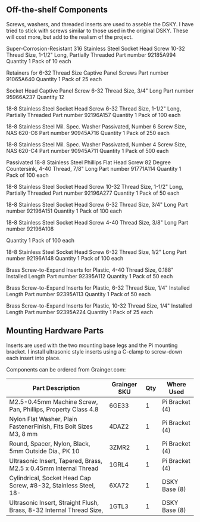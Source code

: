 ## Off-the-shelf Components

Screws, washers, and threaded inserts are used to asseble the DSKY. I have tried to stick with screws similar to those used in the original DSKY.  These will cost more, but add to the realism of the project.

Super-Corrosion-Resistant 316 Stainless Steel Socket Head Screw
10-32 Thread Size, 1-1/2" Long, Partially Threaded
Part number
92185A994
Quantity
1
Pack of 10 each

Retainers for 6-32 Thread Size Captive Panel Screws
Part number
91065A640
Quantity
1
Pack of 25 each

Socket Head Captive Panel Screw 6-32 Thread Size, 3/4" Long
Part number
95966A237
Quantity
12

18-8 Stainless Steel Socket Head Screw 6-32 Thread Size, 1-1/2" Long, Partially Threaded
Part number
92196A157
Quantity
1
Pack of 100 each

18-8 Stainless Steel Mil. Spec. Washer
Passivated, Number 6 Screw Size, NAS 620-C6
Part number
90945A716
Quantity
1
Pack of 250 each

18-8 Stainless Steel Mil. Spec. Washer Passivated, Number 4 Screw Size, NAS 620-C4
Part number
90945A711
Quantity
1
Pack of 500 each

Passivated 18-8 Stainless Steel Phillips Flat Head Screw
82 Degree Countersink, 4-40 Thread, 7/8" Long
Part number
91771A114
Quantity
1
Pack of 100 each
 
18-8 Stainless Steel Socket Head Screw
10-32 Thread Size, 1-1/2" Long, Partially Threaded
Part number
92196A277
Quantity
1
Pack of 50 each
 
18-8 Stainless Steel Socket Head Screw 6-32 Thread Size, 3/4" Long
Part number
92196A151
Quantity
1
Pack of 100 each
 
18-8 Stainless Steel Socket Head Screw 4-40 Thread Size, 3/8" Long
Part number
92196A108
 
Quantity
1
Pack of 100 each

18-8 Stainless Steel Socket Head Screw 6-32 Thread Size, 1/2" Long
Part number
92196A148
Quantity
1
Pack of 100 each

Brass Screw-to-Expand Inserts for Plastic, 4-40 Thread Size, 0.188" Installed Length
Part number
92395A112
Quantity
1
Pack of 50 each
 
Brass Screw-to-Expand Inserts for Plastic, 6-32 Thread Size, 1/4" Installed Length
Part number
92395A113
Quantity
1
Pack of 50 each

Brass Screw-to-Expand Inserts for Plastic, 10-32 Thread Size, 1/4" Installed Length
Part number
92395A224
Quantity
1
Pack of 25 each

## Mounting Hardware Parts

Inserts are used with the two mounting base legs and the Pi mounting bracket. I install ultrasonic style inserts using a C-clamp to screw-down each insert into place.

Components can be ordered from Grainger.com:

| Part Description                                             | Grainger SKU | Qty | Where Used |
|--------------------------------------------------------------|--------------|-----|------------|
| M2.5-0.45mm Machine Screw, Pan, Phillips, Property Class 4.8 | 6GE33        |  1  | Pi Bracket (4) |
| Nylon Flat Washer, Plain FastenerFinish, Fits Bolt Sizes M3, 8 mm | 4DAZ2   |  1  | Pi Bracket (4) |
| Round, Spacer, Nylon, Black, 5mm Outside Dia., PK 10         |3ZMR2 | 1 | Pi Bracket (4) |
| Ultrasonic Insert, Tapered, Brass, M2.5 x 0.45mm Internal Thread | 1GRL4 | 1 | Pi Bracket (4) |
| Cylindrical, Socket Head Cap Screw, #8-32, Stainless Steel, 18- | 6XA72 | 1 | DSKY Base (8) |
| Ultrasonic Insert, Straight Flush, Brass, 8-32 Internal Thread Size, | 1GTL3 | 1 | DSKY Base (8) |
